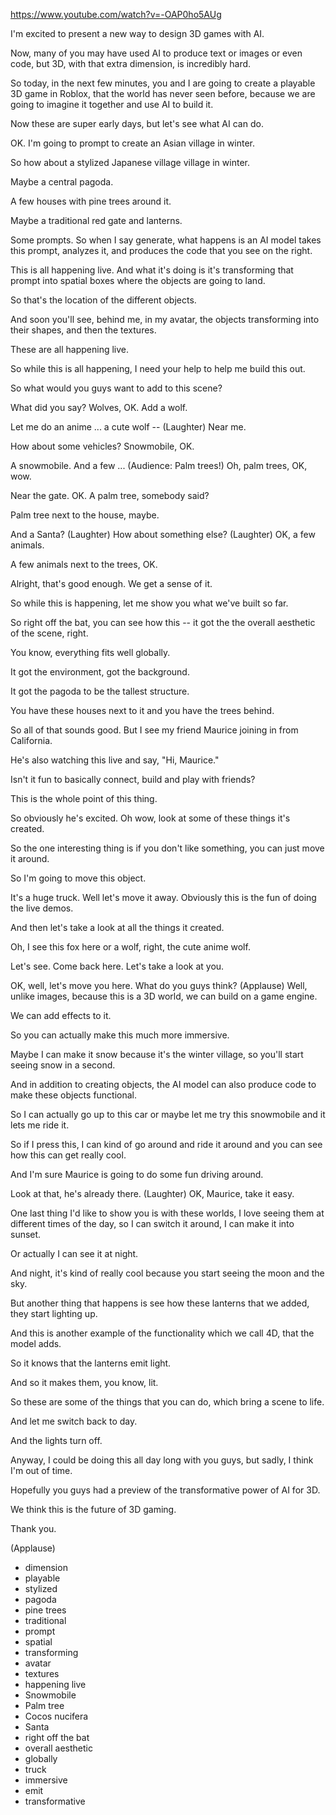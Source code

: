 https://www.youtube.com/watch?v=-OAP0ho5AUg

I'm excited to present a new way to design 3D games with AI.

Now, many of you may have used AI to produce text or images or even code, but 3D, with that extra dimension, is incredibly hard.

So today, in the next few minutes, you and I are going to create a playable 3D game in Roblox, that the world has never seen before, because we are going to imagine it together and use AI to build it.

Now these are super early days, but let's see what AI can do.

OK. I'm going to prompt to create an Asian village in winter.

So how about a stylized Japanese village village in winter.

Maybe a central pagoda.

A few houses with pine trees around it.

Maybe a traditional red gate and lanterns.

Some prompts. So when I say generate, what happens is an AI model takes this prompt, analyzes it, and produces the code that you see on the right.

This is all happening live. And what it's doing is it's transforming that prompt into spatial boxes where the objects are going to land.

So that's the location of the different objects.

And soon you'll see, behind me, in my avatar, the objects transforming into their shapes, and then the textures.

These are all happening live.

So while this is all happening, I need your help to help me build this out.

So what would you guys want to add to this scene?

What did you say? Wolves, OK. Add a wolf.

Let me do an anime ... a cute wolf -- (Laughter) Near me.

How about some vehicles? Snowmobile, OK.

A snowmobile. And a few ... (Audience: Palm trees!) Oh, palm trees, OK, wow.

Near the gate. OK. A palm tree, somebody said?

Palm tree next to the house, maybe.

And a Santa? (Laughter) How about something else? (Laughter) OK, a few animals.

A few animals next to the trees, OK.

Alright, that's good enough. We get a sense of it. 

So while this is happening, let me show you what we've built so far.

So right off the bat, you can see how this -- it got the the overall aesthetic of the scene, right.

You know, everything fits well globally.

It got the environment, got the background.

It got the pagoda to be the tallest structure.

You have these houses next to it and you have the trees behind.

So all of that sounds good. But I see my friend Maurice joining in from California.

He's also watching this live and say, "Hi, Maurice."

Isn't it fun to basically connect, build and play with friends?

This is the whole point of this thing.

So obviously he's excited. Oh wow, look at some of these things it's created.

So the one interesting thing is if you don't like something, you can just move it around.

So I'm going to move this object.

It's a huge truck. Well let's move it away. Obviously this is the fun of doing the live demos.

And then let's take a look at all the things it created.

Oh, I see this fox here or a wolf, right, the cute anime wolf.

Let's see. Come back here. Let's take a look at you.

OK, well, let's move you here. What do you guys think? (Applause) Well, unlike images, because this is a 3D world, we can build on a game engine.

We can add effects to it.

So you can actually make this much more immersive.

Maybe I can make it snow because it's the winter village, so you'll start seeing snow in a second.

And in addition to creating objects, the AI model can also produce code to make these objects functional.

So I can actually go up to this car or maybe let me try this snowmobile and it lets me ride it.

So if I press this, I can kind of go around and ride it around and you can see how this can get really cool.

And I'm sure Maurice is going to do some fun driving around.

Look at that, he's already there. (Laughter) OK, Maurice, take it easy.

One last thing I'd like to show you is with these worlds, I love seeing them at different times of the day, so I can switch it around, I can make it into sunset.

Or actually I can see it at night.

And night, it's kind of really cool because you start seeing the moon and the sky.

But another thing that happens is see how these lanterns that we added, they start lighting up.

And this is another example of the functionality which we call 4D, that the model adds.

So it knows that the lanterns emit light.

And so it makes them, you know, lit.

So these are some of the things that you can do, which bring a scene to life.

And let me switch back to day.

And the lights turn off.

Anyway, I could be doing this all day long with you guys, but sadly, I think I'm out of time.

Hopefully you guys had a preview of the transformative power of AI for 3D.

We think this is the future of 3D gaming.

Thank you.

(Applause)

- dimension 
- playable
- stylized
- pagoda
- pine trees
- traditional
- prompt
- spatial
- transforming
- avatar
- textures
- happening live
- Snowmobile
- Palm tree
- Cocos nucifera
- Santa
- right off the bat
- overall aesthetic
- globally
- truck
- immersive
- emit
- transformative